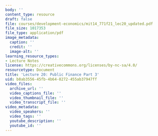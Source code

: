 ```yaml
---
body: ''
content_type: resource
draft: false
file: courses/development-economics/mit14_771f21_lec20_updated.pdf
file_size: 1017353
file_type: application/pdf
image_metadata:
  caption: ''
  credit: ''
  image-alt: ''
learning_resource_types:
- Lecture Notes
license: https://creativecommons.org/licenses/by-nc-sa/4.0/
resourcetype: Document
title: 'Lecture 20: Public Finance Part 3'
uid: b8ab3556-45fb-4b64-8272-455ab37947ff
video_files:
  archive_url: ''
  video_captions_file: ''
  video_thumbnail_file: ''
  video_transcript_file: ''
video_metadata:
  video_speakers: ''
  video_tags: ''
  youtube_description: ''
  youtube_id: ''
---
```

